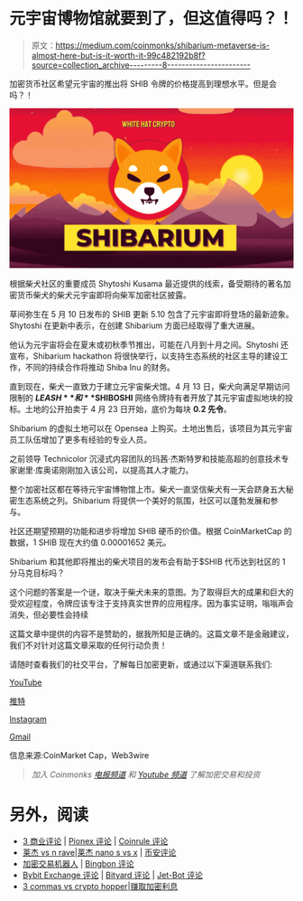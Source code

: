 # 元宇宙博物馆就要到了，但这值得吗？！

> 原文：<https://medium.com/coinmonks/shibarium-metaverse-is-almost-here-but-is-it-worth-it-99c482192b8f?source=collection_archive---------8----------------------->

加密货币社区希望元宇宙的推出将 SHIB 令牌的价格提高到理想水平。但是会吗？！

![](img/f7fbdb8fed81b9cb497afb45eed6578b.png)

根据柴犬社区的重要成员 Shytoshi Kusama 最近提供的线索，备受期待的著名加密货币柴犬的柴犬元宇宙即将向柴军加密社区披露。

草间弥生在 5 月 10 日发布的 SHIB 更新 5.10 包含了元宇宙即将登场的最新迹象。Shytoshi 在更新中表示，在创建 Shibarium 方面已经取得了重大进展。

他认为元宇宙将会在夏末或初秋季节推出，可能在八月到十月之间。Shytoshi 还宣布，Shibarium hackathon 将很快举行，以支持生态系统的社区主导的建设工作，不同的持续合作将推动 Shiba Inu 的财务。

直到现在，柴犬一直致力于建立元宇宙柴犬馆。4 月 13 日，柴犬向满足早期访问限制的 **$LEASH** 和 **$SHIBOSHI** 网络令牌持有者开放了其元宇宙虚拟地块的投标。土地的公开拍卖于 4 月 23 日开始，底价为每块 **0.2 先令**。

Shibarium 的虚拟土地可以在 Opensea 上购买。土地出售后，该项目为其元宇宙员工队伍增加了更多有经验的专业人员。

之前领导 Technicolor 沉浸式内容团队的玛茜·杰斯特罗和技能高超的创意技术专家谢里·库奥诺刚刚加入该公司，以提高其人才能力。

整个加密社区都在等待元宇宙博物馆上市。柴犬一直坚信柴犬有一天会跻身五大秘密生态系统之列。Shibarium 将提供一个美好的氛围，社区可以蓬勃发展和参与。

社区还期望预期的功能和进步将增加 SHIB 硬币的价值。根据 CoinMarketCap 的数据，1 SHIB 现在大约值 0.00001652 美元。

Shibarium 和其他即将推出的柴犬项目的发布会有助于$SHIB 代币达到社区的 1 分马克目标吗？

这个问题的答案是一个谜，取决于柴犬未来的意图。为了取得巨大的成果和巨大的受欢迎程度，令牌应该专注于支持真实世界的应用程序。因为事实证明，嗡嗡声会消失，但必要性会持续

这篇文章中提供的内容不是赞助的，据我所知是正确的。这篇文章不是金融建议，我们不对针对这篇文章采取的任何行动负责！

请随时查看我们的社交平台，了解每日加密更新，或通过以下渠道联系我们:

[YouTube](https://www.youtube.com/channel/UCjfinzatswbVaRd89zn5kJQ/featured)

[推特](https://twitter.com/whitehatcrypto)

[Instagram](https://instagram.com/white.hatcrypto?igshid=YmMyMTA2M2Y=)

[Gmail](http://cryptowhitehat@gmail.com/)

信息来源:CoinMarket Cap，Web3wire

> *加入 Coinmonks* [*电报频道*](https://t.me/coincodecap) *和* [*Youtube 频道*](https://www.youtube.com/c/coinmonks/videos) *了解加密交易和投资*

# 另外，阅读

*   [3 商业评论](/coinmonks/3commas-review-an-excellent-crypto-trading-bot-2020-1313a58bec92) | [Pionex 评论](https://coincodecap.com/pionex-review-exchange-with-crypto-trading-bot) | [Coinrule 评论](/coinmonks/coinrule-review-2021-a-beginner-friendly-crypto-trading-bot-daf0504848ba)
*   [莱杰 vs n rave](/coinmonks/ledger-vs-ngrave-zero-7e40f0c1d694)|[莱杰 nano s vs x](/coinmonks/ledger-nano-s-vs-x-battery-hardware-price-storage-59a6663fe3b0) | [币安评论](/coinmonks/binance-review-ee10d3bf3b6e)
*   [加密交易机器人](/coinmonks/crypto-trading-bot-c2ffce8acb2a) | [Bingbon 评论](https://coincodecap.com/bingbon-review)
*   [Bybit Exchange 评论](/coinmonks/bybit-exchange-review-dbd570019b71) | [Bityard 评论](https://coincodecap.com/bityard-reivew) | [Jet-Bot 评论](https://coincodecap.com/jet-bot-review)
*   [3 commas vs crypto hopper](/coinmonks/3commas-vs-pionex-vs-cryptohopper-best-crypto-bot-6a98d2baa203)|[赚取加密利息](/coinmonks/earn-crypto-interest-b10b810fdda3)